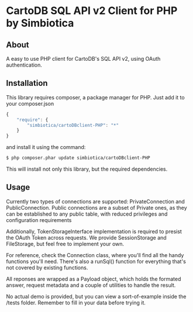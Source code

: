 CartoDB SQL API v2 Client for PHP by Simbiotica 
===============================================

About
-----

A easy to use PHP client for CartoDB's SQL API v2, using OAuth authentication.


Installation
------------

This library requires composer, a package manager for PHP.
Just add it to your composer.json

```js
{
    "require": {
        "simbiotica/cartoDBclient-PHP": "*"
    }
}
```

and install it using the command:

``` bash
$ php composer.phar update simbiotica/cartoDBclient-PHP
```

This will install not only this library, but the required dependencies.


Usage
-----

Currently two types of connections are supported: PrivateConnection and PublicConnection.
Public connections are a subset of Private ones, as they can be established
to any public table, with reduced privileges and configuration requirements

Additionally, TokenStorageInterface implementation is required to presist the OAuth Token
across requests. We provide SessionStorage and FileStorage, but feel free to
implement your own.

For reference, check the Connection class, where you'll find all the handy functions
you'll need. There's also a runSql() function for everything that's not covered
by existing functions.

All reponses are wrapped as a Payload object, which holds the formated answer,
request metadata and a couple of utilities to handle the result.

No actual demo is provided, but you can view a sort-of-example inside the /tests
folder. Remember to fill in your data before trying it.
